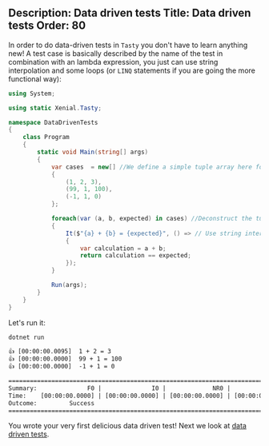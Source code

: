 Description: Data driven tests
Title: Data driven tests
Order: 80
---
In order to do data-driven tests in `Tasty` you don't have to learn anything new!
A test case is basically described by the name of the test in combination with an lambda expression, you just can use string interpolation and some loops (or `LINQ` statements if you are going the more functional way):

```cs
using System;

using static Xenial.Tasty;

namespace DataDrivenTests
{
    class Program
    {
        static void Main(string[] args)
        {
            var cases  = new[] //We define a simple tuple array here for simplicity
            {
                (1, 2, 3),
                (99, 1, 100),
                (-1, 1, 0)
            };

            foreach(var (a, b, expected) in cases) //Deconstruct the tuple
            {
                It($"{a} + {b} = {expected}", () => // Use string interpolation for names
                {
                    var calculation = a + b;
                    return calculation == expected;
                });
            }

            Run(args);
        }
    }
}
```

Let's run it:

```cmd
dotnet run
```

```txt
👍 [00:00:00.0095]  1 + 2 = 3
👍 [00:00:00.0000]  99 + 1 = 100
👍 [00:00:00.0000]  -1 + 1 = 0

=================================================================================================
Summary:              F0 |              I0 |             NR0 |              S3 | T3
Time:    [00:00:00.0000] | [00:00:00.0000] | [00:00:00.0000] | [00:00:00.0096] | [00:00:00.0096]
Outcome:         Success
=================================================================================================
```

You wrote your very first delicious data driven test! Next we look at [data driven tests](80-data-driven-tests.html).